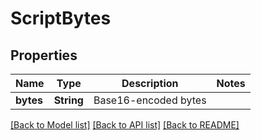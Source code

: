 # ScriptBytes

## Properties

Name | Type | Description | Notes
------------ | ------------- | ------------- | -------------
**bytes** | **String** | Base16-encoded bytes | 

[[Back to Model list]](../README.md#documentation-for-models) [[Back to API list]](../README.md#documentation-for-api-endpoints) [[Back to README]](../README.md)


